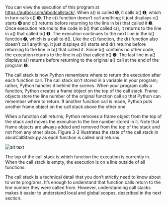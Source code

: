 You can view the execution of this program at https://autbor.com/abcdcallstack/. When a() is called ➎, it calls b() ➊, which in turn calls c() ➌. The c() function doesn’t call anything; it just displays c() starts ➍ and c() returns before returning to the line in b() that called it ➌. Once execution returns to the code in b() that called c(), it returns to the line in a() that called b() ➊. The execution continues to the next line in the b() function ➋, which is a call to d(). Like the c() function, the d() function also doesn’t call anything. It just displays d() starts and d() returns before returning to the line in b() that called it. Since b() contains no other code, the execution returns to the line in a() that called b() ➋. The last line in a() displays a() returns before returning to the original a() call at the end of the program ➎.

The call stack is how Python remembers where to return the execution after each function call. The call stack isn’t stored in a variable in your program; rather, Python handles it behind the scenes. When your program calls a function, Python creates a frame object on the top of the call stack. Frame objects store the line number of the original function call so that Python can remember where to return. If another function call is made, Python puts another frame object on the call stack above the other one.

When a function call returns, Python removes a frame object from the top of the stack and moves the execution to the line number stored in it. Note that frame objects are always added and removed from the top of the stack and not from any other place. Figure 3-2 illustrates the state of the call stack in abcdCallStack.py as each function is called and returns.

![alt text](https://automatetheboringstuff.com/2e/images/000054.jpg)

The top of the call stack is which function the execution is currently in. When the call stack is empty, the execution is on a line outside of all functions.

The call stack is a technical detail that you don’t strictly need to know about to write programs. It’s enough to understand that function calls return to the line number they were called from. However, understanding call stacks makes it easier to understand local and global scopes, described in the next section.